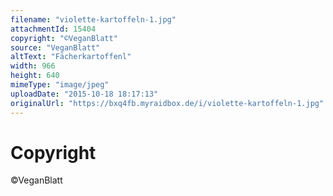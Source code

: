 ```yaml
---
filename: "violette-kartoffeln-1.jpg"
attachmentId: 15404
copyright: "©VeganBlatt"
source: "VeganBlatt"
altText: "Fächerkartoffenl"
width: 966
height: 640
mimeType: "image/jpeg"
uploadDate: "2015-10-18 18:17:13"
originalUrl: "https://bxq4fb.myraidbox.de/i/violette-kartoffeln-1.jpg"
---
```


# Copyright

©VeganBlatt
